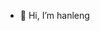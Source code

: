 - 👋 Hi, I’m hanleng
<!---
hanleng40/hanleng40 is a ✨ special ✨ repository because its `README.md` (this file) appears on your GitHub profile.
You can click the Preview link to take a look at your changes.
--->
